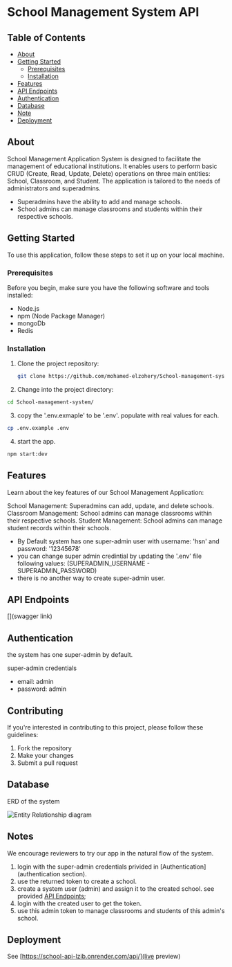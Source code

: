 # School Management System API

## Table of Contents

- [About](#about)
- [Getting Started](#getting-started)
  - [Prerequisites](#prerequisites)
  - [Installation](#installation)
- [Features](#features)
- [API Endpoints](#api-endpoints)
- [Authentication](#authentication)
- [Database](#database)
- [Note](#testing)
- [Deployment](#deployment)

## About

School Management Application System is designed to facilitate the management of educational institutions. It enables users to perform basic CRUD (Create, Read, Update, Delete) operations on three main entities: School, Classroom, and Student. The application is tailored to the needs of administrators and superadmins.

- Superadmins have the ability to add and manage schools.
- School admins can manage classrooms and students within their respective schools.

## Getting Started

To use this application, follow these steps to set it up on your local machine.

### Prerequisites

Before you begin, make sure you have the following software and tools installed:

- Node.js
- npm (Node Package Manager)
- mongoDb
- Redis

### Installation

1. Clone the project repository:

   ```bash
   git clone https://github.com/mohamed-elzohery/School-management-system.git

   ```

2. Change into the project directory:

```bash
cd School-management-system/
```

3. copy the '.env.exmaple' to be '.env'. populate with real values for each.

```bash
cp .env.example .env
```

4. start the app.

```bash
npm start:dev
```

## Features

Learn about the key features of our School Management Application:

School Management: Superadmins can add, update, and delete schools.
Classroom Management: School admins can manage classrooms within their respective schools.
Student Management: School admins can manage student records within their schools.

- By Default system has one super-admin user with username: 'hsn' and password: '12345678'
- you can change super admin credintial by updating the '.env' file following values: (SUPERADMIN_USERNAME - SUPERADMIN_PASSWORD)
- there is no another way to create super-admin user.

## API Endpoints

[](swagger link)

## Authentication

the system has one super-admin by default.

super-admin credentials

- email: admin
- password: admin

## Contributing

If you're interested in contributing to this project, please follow these guidelines:

1. Fork the repository
2. Make your changes
3. Submit a pull request

## Database

ERD of the system

![Entity Relationship diagram](https://i.ibb.co/7nZFxzw/Screenshot-from-2023-10-26-23-58-22.png)

## Notes

We encourage reviewers to try our app in the natural flow of the system.

1. login with the super-admin credentials privided in [Authentication](authentication section).
2. use the returned token to create a school.
3. create a system user (admin) and assign it to the created school. see provided [API Endpoints](endpoints);
4. login with the created user to get the token.
5. use this admin token to manage classrooms and students of this admin's school.

## Deployment

See [https://school-api-lzib.onrender.com/api/](live preview)
